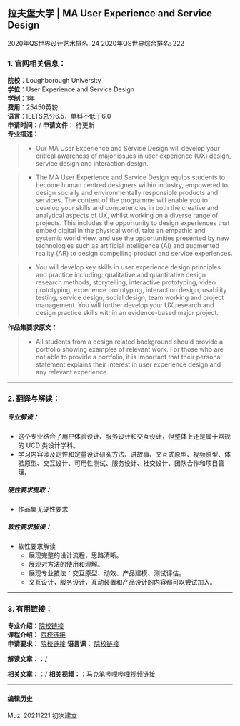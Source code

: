 ## 拉夫堡大学 | MA User Experience and Service Design

2020年QS世界设计艺术排名: 24
2020年QS世界综合排名: 222

### 1. 官网相关信息：

**院校**：Loughborough University  
**学位**：User Experience and Service Design  
**学制**：1年  
**费用**：25450英镑  
**语言**：IELTS总分6.5，单科不低于6.0  
**申请时间**：/
**申请文件**： 待更新  
**专业描述：**
> -  Our MA User Experience and Service Design will develop your critical awareness of major issues in user experience (UX) design, service design and interaction design.

> -  The MA User Experience and Service Design equips students to become human centred designers within industry, empowered to design socially and environmentally responsible products and services. The content of the programme will enable you to develop your skills and competencies in both the creative and analytical aspects of UX, whilst working on a diverse range of projects. This includes the opportunity to design experiences that embed digital in the physical world, take an empathic and systemic world view, and use the opportunities presented by new technologies such as artificial intelligence (AI) and augmented reality (AR) to design compelling product and service experiences.

> -  You will develop key skills in user experience design principles and practice including: qualitative and quantitative design research methods, storytelling, interactive prototyping, video prototyping, experience prototyping, interaction design, usability testing, service design, social design, team working and project management. You will further develop your UX research and design practice skills within an evidence-based major project.

**作品集要求原文：**   

> - All students from a design related background should provide a portfolio showing examples of relevant work. For those who are not able to provide a portfolio, it is important that their personal statement explains their interest in user experience design and any relevant experience.


---


### 2. 翻译与解读：

##### 专业解读：
- 这个专业结合了用户体验设计、服务设计和交互设计，但整体上还是属于常规的 UCD 类设计学科。
- 学习内容涉及定性和定量设计研究方法、讲故事、交互式原型、视频原型、体验原型、交互设计、可用性测试、服务设计、社交设计、团队合作和项目管理。

##### 硬性要求提取：
- 作品集无硬性要求  

##### 软性要求解读：
- 软性要求解读
  - 展现完整的设计流程，思路清晰。
  - 展现对方法的使用和理解。
  - 展现专业技法：交互原型、动效、产品建模、测试评估。
  - 交互设计，服务设计，互动装置和产品设计的内容都可以尝试加入。


---


### 3. 有用链接：

**专业介绍：**[院校链接](http://www.lboro.ac.uk/study/postgraduate/masters-degrees/a-z/user-experience-design/)  
**课程介绍：** [院校链接](https://www.lboro.ac.uk/study/postgraduate/masters-degrees/a-z/user-experience-design/#modules_semester_1)  
**申请要求：** [院校链接](https://www.lboro.ac.uk/study/postgraduate/masters-degrees/a-z/user-experience-design/)
**语言课：** [院校链接](https://www.lboro.ac.uk/services/alss/pre-sessional-courses/pre-sessional-dates-fees-entry/)

**解读文章：**：[/](/)  

**相关文章：**：[/](/)
**相关视频：**：[马克笔哔哩哔哩视频链接](/)




---


#### 编辑历史

Muzi 20211221 初次建立
